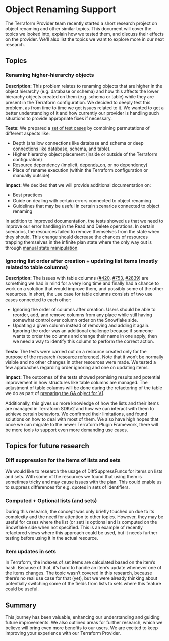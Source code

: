 # Object Renaming Support

The Terraform Provider team recently started a short research project on object renaming and other similar topics. This document will cover the topics we looked into, explain how we tested them, and discuss their effects on the provider. We'll also list the topics we want to explore more in our next research.

## Topics

### Renaming higher-hierarchy objects

**Description:** This problem relates to renaming objects that are higher in the object hierarchy (e.g. database or schema) and how this affects the lower hierarchy objects created on them (e.g. schema or table) while they are present in the Terraform configuration. We decided to deeply test this problem, as from time to time we got issues related to it. We wanted to get a better understanding of it and how currently our provider is handling such situations to provide appropriate fixes if necessary.

**Tests:** We prepared a [set of test cases](https://github.com/Snowflake-Labs/terraform-provider-snowflake/blob/main/pkg/resources/object_renaming_acceptance_test.go) by combining permutations of different aspects like:

- Depth (shallow connections like database and schema or deep connections like database, schema, and table).
- Higher hierarchy object placement (inside or outside of the Terraform configuration)
- Resource dependency (implicit, [depends\_on](https://developer.hashicorp.com/terraform/language/meta-arguments/depends_on), or no dependency)
- Place of rename execution (within the Terraform configuration or manually outside)

**Impact:** We decided that we will provide additional documentation on:

- Best practices
- Guide on dealing with certain errors connected to object renaming
- Guidelines that may be useful in certain scenarios connected to object renaming

In addition to improved documentation, the tests showed us that we need to improve our error handling in the Read and Delete operations. In certain scenarios, the resources failed to remove themselves from the state when they should. This change should decrease the chances of resources trapping themselves in the infinite plan state where the only way out is through [manual state manipulation](https://developer.hashicorp.com/terraform/cli/commands/state).

### Ignoring list order after creation \+ updating list items (mostly related to table columns)

**Description:** The issues with table columns ([\#420](https://github.com/Snowflake-Labs/terraform-provider-snowflake/issues/420), [\#753](https://github.com/Snowflake-Labs/terraform-provider-snowflake/issues/753), [\#2839](https://github.com/Snowflake-Labs/terraform-provider-snowflake/issues/2839)) are something we had in mind for a very long time and finally had a chance to work on a solution that would improve them, and possibly some of the other resources. In short, the use case for table columns consists of two use cases connected to each other:

- Ignoring the order of columns after creation. Users should be able to reorder, add, and remove columns from any place while still having somewhat control over column order on the Snowflake side.
- Updating a given column instead of removing and adding it again. Ignoring the order was an additional challenge because if someone wants to order the columns and change their name in one apply, then we need a way to identify this column to perform the correct action.

**Tests:** The tests were carried out on a resource created only for the purpose of the research ([resource reference](https://github.com/Snowflake-Labs/terraform-provider-snowflake/blob/main/pkg/resources/object_renaming_lists_and_sets.go#L125)). Note that it won’t be normally visible and no other changes in other resources were made. We tested a few approaches regarding order ignoring and one on updating items.

**Impact:** The outcomes of the tests showed promising results and potential improvement in how structures like table columns are managed. The adjustment of table columns will be done during the refactoring of the table we do as part of [preparing the GA object for V1](https://github.com/Snowflake-Labs/terraform-provider-snowflake/pull/3147).

Additionally, this gives us more knowledge of how the lists and their items are managed in Terraform SDKv2 and how we can interact with them to achieve certain behaviors. We confirmed their limitations, and found solutions on how to deal with most of them. We also have high hopes that once we can migrate to the newer Terraform Plugin Framework, there will be more tools to support even more demanding use cases.

## Topics for future research

### Diff suppression for the items of lists and sets

We would like to research the usage of DiffSuppressFuncs for items on lists and sets. With some of the resources we found that using them is sometimes tricky and may cause issues with the plan. This could enable us to suppress differences for e.g. quotes in sets of identifiers.

### Computed \+ Optional lists (and sets)

During this research, the concept was only briefly touched on due to its complexity and the need for attention to other topics. However, they may be useful for cases where the list (or set) is optional and is computed on the Snowflake side when not specified. This is an example of recently refactored views where this approach could be used, but it needs further testing before using it in the actual resource.

### Item updates in sets

In Terraform, the indexes of set items are calculated based on the item’s hash. Because of that, it’s hard to handle an item’s update whenever one of the items changes. The topic wasn’t covered in this research, because there’s no real use case for that (yet), but we were already thinking about potentially switching some of the fields from lists to sets where this feature could be useful.

## Summary

This journey has been valuable, enhancing our understanding and guiding future improvements. We also outlined areas for further research, which we believe will bring even more benefits to our users. We are excited to keep improving your experience with our Terraform Provider.